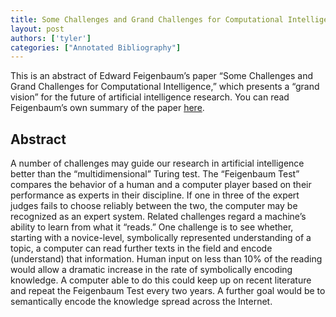 ```yaml
---
title: Some Challenges and Grand Challenges for Computational Intelligence – Edward Feigenbaum
layout: post
authors: ['tyler']
categories: ["Annotated Bibliography"]
---
```


This is an abstract of Edward Feigenbaum’s paper “Some Challenges and Grand Challenges for Computational Intelligence,” which presents a “grand vision” for the future of artificial intelligence research. You can read Feigenbaum’s own summary of the paper [here](http://www.kurzweilai.net/some-challenges-and-grand-challenges-for-computational-intelligence "Some Challenges And Grand Challenges For Computational Intelligence").

Abstract
--------

A number of challenges may guide our research in artificial intelligence better than the “multidimensional” Turing test. The “Feigenbaum Test” compares the behavior of a human and a computer player based on their performance as experts in their discipline. If one in three of the expert judges fails to choose reliably between the two, the computer may be recognized as an expert system. Related challenges regard a machine’s ability to learn from what it “reads.” One challenge is to see whether, starting with a novice-level, symbolically represented understanding of a topic, a computer can read further texts in the field and encode (understand) that information. Human input on less than 10% of the reading would allow a dramatic increase in the rate of symbolically encoding knowledge. A computer able to do this could keep up on recent literature and repeat the Feigenbaum Test every two years. A further goal would be to semantically encode the knowledge spread across the Internet.


